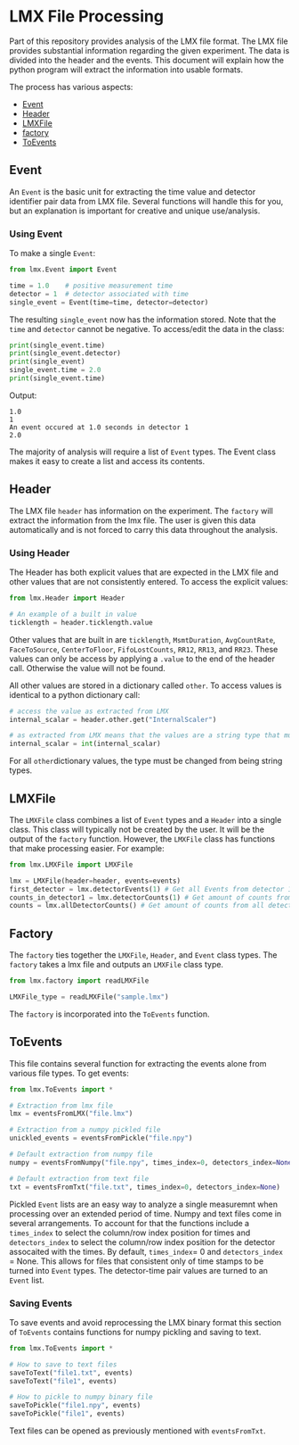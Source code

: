 # LMX File Processing
Part of this repository provides analysis of the LMX file format.
The LMX file provides substantial information regarding the given experiment.
The data is divided into the header and the events. This document will explain how 
the python program will extract the information into usable formats.

The process has various aspects:
* [Event](Event.py) 
* [Header](Header.py)
* [LMXFile](LMXFile.py)
* [factory](factory.py)
* [ToEvents](ToEvents.py)

## Event
An ```Event``` is the basic unit for extracting the time value and detector 
identifier pair data from LMX file. Several functions will handle this for you, but an
explanation is important for creative and unique use/analysis.

### Using Event
To make a single ```Event```:

```python
from lmx.Event import Event

time = 1.0    # positive measurement time
detector = 1  # detector associated with time
single_event = Event(time=time, detector=detector)
```
The resulting ```single_event``` now has the information stored. Note that the 
```time``` and ```detector``` cannot be negative. To access/edit the data in the class:
```python
print(single_event.time)
print(single_event.detector)
print(single_event)
single_event.time = 2.0
print(single_event.time)
```
Output:
```commandline
1.0
1
An event occured at 1.0 seconds in detector 1
2.0
```
The majority of analysis will require a list of ```Event``` types. The Event class
makes it easy to create a list and access its contents. 

## Header
The LMX file ```header``` has information on the experiment. The ```factory``` will
extract the information from the lmx file. The user is given this data automatically 
and is not forced to carry this data throughout the analysis.

### Using Header
The Header has both explicit values that are expected in the LMX file and other values
that are not consistently entered. To access the explicit values:
```python
from lmx.Header import Header

# An example of a built in value
ticklength = header.ticklength.value
```
Other values that are built in are ```ticklength```, 
```MsmtDuration```,
```AvgCountRate```,
```FaceToSource```,
```CenterToFloor```, 
```FifoLostCounts```,
```RR12```,
```RR13```, and ```RR23```. These values can only be access by applying a ```.value```
to the end of the header call. Otherwise the value will not be found.

All other values are stored in a dictionary called ```other```. To access values is 
identical to a python dictionary call:
```python
# access the value as extracted from LMX
internal_scalar = header.other.get("InternalScaler")

# as extracted from LMX means that the values are a string type that must be changed
internal_scalar = int(internal_scalar)
```
For all ```other```dictionary values, the type must be changed from being string types.

## LMXFile
The ```LMXFile``` class combines a list of ```Event``` types and a ```Header``` into
 a single class. This class will typically not be created by the user. It will be the 
output of the ```factory``` function. However, the ```LMXFile``` class has functions 
that make processing easier. For example:
```python
from lmx.LMXFile import LMXFile

lmx = LMXFile(header=header, events=events)
first_detector = lmx.detectorEvents(1) # Get all Events from detector 1
counts_in_detector1 = lmx.detectorCounts(1) # Get amount of counts from detector 1
counts = lmx.allDetectorCounts() # Get amount of counts from all detectors
```

## Factory
The ```factory``` ties together the ```LMXFile```, ```Header```, and ```Event``` class types.
The ```factory``` takes a lmx file and outputs an ```LMXFile``` class type. 
```python
from lmx.factory import readLMXFile

LMXFile_type = readLMXFile("sample.lmx")
```
The ```factory``` is incorporated into the ```ToEvents``` function.

## ToEvents
This file contains several function for extracting the events alone from various 
file types. To get events:
```python
from lmx.ToEvents import *

# Extraction from lmx file
lmx = eventsFromLMX("file.lmx")

# Extraction from a numpy pickled file
unickled_events = eventsFromPickle("file.npy")

# Default extraction from numpy file
numpy = eventsFromNumpy("file.npy", times_index=0, detectors_index=None)

# Default extraction from text file
txt = eventsFromTxt("file.txt", times_index=0, detectors_index=None)
```
Pickled ```Event``` lists are an easy way to analyze a single measuremnt when 
processing over an extended period of time. Numpy and text files come in several 
arrangements. To account for that the functions 
include a ```times_index``` to select the column/row index position for times and 
```detectors_index``` to select the column/row index position for the detector 
assocaited with the times. By default, ```times_index```= 0 and ```detectors_index```
= None. This allows for files that consistent only of time stamps to be turned into
```Event``` types. The detector-time pair values are turned to an ```Event```
list. 

### Saving Events
To save events and avoid reprocessing the LMX binary format this section of 
```ToEvents``` contains functions for numpy pickling and saving to text.
```python
from lmx.ToEvents import *

# How to save to text files
saveToText("file1.txt", events)
saveToText("file1", events)

# How to pickle to numpy binary file
saveToPickle("file1.npy", events)
saveToPickle("file1", events)
```
Text files can be opened as previously mentioned with ```eventsFromTxt```.